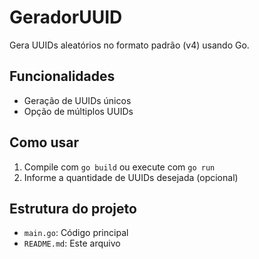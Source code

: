 # GeradorUUID

Gera UUIDs aleatórios no formato padrão (v4) usando Go.

## Funcionalidades
- Geração de UUIDs únicos
- Opção de múltiplos UUIDs

## Como usar
1. Compile com `go build` ou execute com `go run`
2. Informe a quantidade de UUIDs desejada (opcional)

## Estrutura do projeto
- `main.go`: Código principal
- `README.md`: Este arquivo
